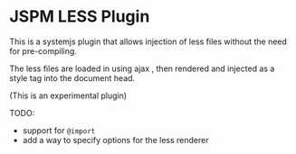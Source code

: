 JSPM LESS Plugin
===

This is a systemjs plugin that allows injection of less files without the need for pre-compiling.

The less files are loaded in using ajax , then rendered and injected as a style tag into the document head.

(This is an experimental plugin)

TODO:

- support for `@import`
- add a way to specify options for the less renderer